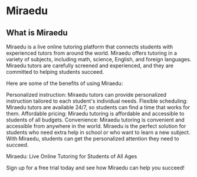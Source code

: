 # Miraedu

## What is Miraedu

Miraedu is a live online tutoring platform that connects students with experienced tutors from around the world. Miraedu offers tutoring in a variety of subjects, including math, science, English, and foreign languages. Miraedu tutors are carefully screened and experienced, and they are committed to helping students succeed.

Here are some of the benefits of using Miraedu:

Personalized instruction: Miraedu tutors can provide personalized instruction tailored to each student's individual needs.
Flexible scheduling: Miraedu tutors are available 24/7, so students can find a time that works for them.
Affordable pricing: Miraedu tutoring is affordable and accessible to students of all budgets.
Convenience: Miraedu tutoring is convenient and accessible from anywhere in the world.
Miraedu is the perfect solution for students who need extra help in school or who want to learn a new subject. With Miraedu, students can get the personalized attention they need to succeed.

Miraedu: Live Online Tutoring for Students of All Ages

Sign up for a free trial today and see how Miraedu can help you succeed!
